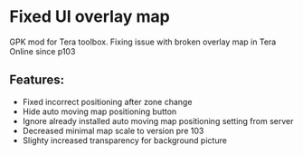 # Fixed UI overlay map

GPK mod for Tera toolbox. Fixing issue with broken overlay map in Tera Online since p103

## Features:

* Fixed incorrect positioning after zone change
* Hide auto moving map positioning button
* Ignore already installed auto moving map positioning setting from server
* Decreased minimal map scale to version pre 103
* Slighty increased transparency for background picture
